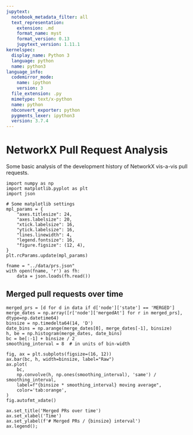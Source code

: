 ```yaml
---
jupytext:
  notebook_metadata_filter: all
  text_representation:
    extension: .md
    format_name: myst
    format_version: 0.13
    jupytext_version: 1.11.1
kernelspec:
  display_name: Python 3
  language: python
  name: python3
language_info:
  codemirror_mode:
    name: ipython
    version: 3
  file_extension: .py
  mimetype: text/x-python
  name: python
  nbconvert_exporter: python
  pygments_lexer: ipython3
  version: 3.7.4
---
```


# NetworkX Pull Request Analysis

Some basic analysis of the development history of NetworkX vis-a-vis pull
requests.

```{code-cell}
import numpy as np
import matplotlib.pyplot as plt
import json

# Some matplotlib settings
mpl_params = {
    "axes.titlesize": 24,
    "axes.labelsize": 20,
    "xtick.labelsize": 16,
    "ytick.labelsize": 16,
    "lines.linewidth": 4,
    "legend.fontsize": 16,
    "figure.figsize": (12, 4),
}
plt.rcParams.update(mpl_params)

fname = "../data/prs.json"
with open(fname, 'r') as fh:
    data = json.loads(fh.read())
```

## Merged pull requests over time

```{code-cell}
merged_prs = [d for d in data if d['node']['state'] == 'MERGED']
merge_dates = np.array([r['node']['mergedAt'] for r in merged_prs], dtype=np.datetime64)
binsize = np.timedelta64(14, 'D')
date_bins = np.arange(merge_dates[0], merge_dates[-1], binsize)
h, be = np.histogram(merge_dates, date_bins)
bc = be[:-1] + binsize / 2
smoothing_interval = 8  # in units of bin-width
```

```{code-cell}
fig, ax = plt.subplots(figsize=(16, 12))
ax.bar(bc, h, width=binsize, label="Raw")
ax.plot(
    bc,
    np.convolve(h, np.ones(smoothing_interval), 'same') / smoothing_interval,
    label=f"{binsize * smoothing_interval} moving average",
    color='tab:orange',
)
fig.autofmt_xdate()

ax.set_title('Merged PRs over time')
ax.set_xlabel('Time')
ax.set_ylabel(f'# Merged PRs / {binsize} interval')
ax.legend();
```
